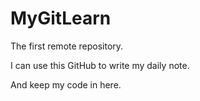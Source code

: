 # MyGitLearn
The first remote repository.

I can use this GitHub to write my daily note.

And keep my code in here.